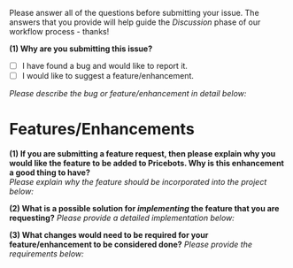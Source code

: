 Please answer all of the questions before submitting your issue. The answers that you provide will help guide the _Discussion_ phase of our workflow process - thanks!

**(1) Why are you submitting this issue?**
- [ ] I have found a bug and would like to report it.
- [ ] I would like to suggest a feature/enhancement.

_Please describe the bug or feature/enhancement in detail below:_




# Features/Enhancements
**(1) If you are submitting a feature request, then please explain why you would like the feature to be added to Pricebots. Why is this enhancement a good thing to have?**  
_Please explain why the feature should be incorporated into the project below:_




**(2) What is a possible solution for _implementing_ the feature that you are requesting?**
_Please provide a detailed implementation below:_


**(3) What changes would need to be required for your feature/enhancement to be considered done?**
_Please provide the requirements below:_
